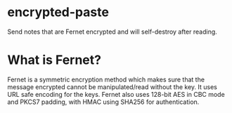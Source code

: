 # encrypted-paste
Send notes that are Fernet encrypted and will self-destroy after reading.

# What is Fernet?
Fernet is a symmetric encryption method which makes sure that the message encrypted cannot be manipulated/read without the key. It uses URL safe encoding for the keys. Fernet also uses 128-bit AES in CBC mode and PKCS7 padding, with HMAC using SHA256 for authentication.
